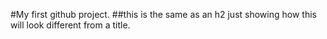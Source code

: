 #My first github project.
##this is the same as an h2
just showing how this will look different from a title.
